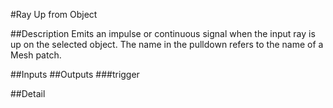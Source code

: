 #Ray Up from Object

##Description
Emits an impulse or continuous signal when the input ray is up on the selected object. The name in the pulldown refers to the name of a Mesh patch.

##Inputs
##Outputs
###trigger


##Detail

